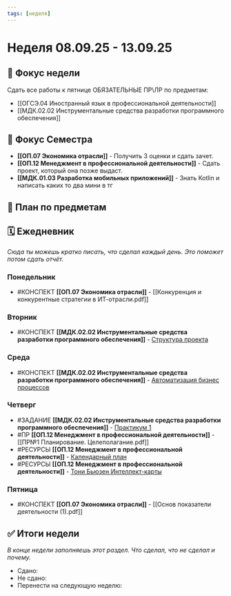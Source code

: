 ```yaml
---
tags: [неделя]
---
```

# Неделя 08.09.25 - 13.09.25

## 🎯 Фокус недели
Сдать все работы к пятнице
ОБЯЗАТЕЛЬНЫЕ ПР\ЛР по предметам:
- [[ОГСЭ.04 Иностранный язык в профессиональной деятельности]]
- [[МДК.02.02 Инструментальные средства разработки программного обеспечения]]


## 🎯 Фокус Семестра
- **[[ОП.07 Экономика отрасли]]** - Получить 3 оценки и сдать зачет.
- **[[ОП.12 Менеджмент в профессиональной деятельности]]** - Сдать проект, который она позже выдаст.
- **[[МДК.01.03 Разработка мобильных приложений]]** - Знать Kotlin и написать каких то два мини в тг

## 📝 План по предметам


## 🗓 Ежедневник
*Сюда ты можешь кратко писать, что сделал каждый день. Это поможет потом сдать отчёт.*

### Понедельник
- #КОНСПЕКТ **[[ОП.07 Экономика отрасли]]** - [[Конкуренция и конкурентные стратегии в ИТ-отрасли.pdf]]

### Вторник
- #КОНСПЕКТ **[[МДК.02.02 Инструментальные средства разработки программного обеспечения]]** - [Структура проекта](https://storage14.eljur.ru/storage/c97f0186a28550b30845ed30a0fd7f59?filename=Структура+проекта.pptx&domain=kmpo)

### Среда
- #КОНСПЕКТ  **[[МДК.02.02 Инструментальные средства разработки программного обеспечения]]** - [Автоматизация бизнес процессов](https://storage14.eljur.ru/storage/10d8ea827172f2c683efab4172694286?filename=Автоматизация+бизнес-процессов.pptx&domain=kmpo)

### Четверг
- #ЗАДАНИЕ **[[МДК.02.02 Инструментальные средства разработки программного обеспечения]]** - [Практикум 1](https://storage14.eljur.ru/storage/6ae0054032fd30f24e45836bdfac2056?filename=Практикум+1.docx&domain=kmpo)
- #ПР **[[ОП.12 Менеджмент в профессиональной деятельности]]** - [[ПР№1 Планирование. Целеполагание.pdf]]
-  #РЕСУРСЫ **[[ОП.12 Менеджмент в профессиональной деятельности]]**  - [Календарный план](https://storage14.eljur.ru/storage/13741aaede09eb71d5c68891098028a6?filename=Календарный_план.xlsx&domain=kmpo)
- #РЕСУРСЫ **[[ОП.12 Менеджмент в профессиональной деятельности]]**  - [Тони Бьюзен Интеллект-карты](https://storage14.eljur.ru/storage/437d6bbb0c731eba592536b7d1fa4deb?filename=Тони+Бьюзен+Интеллект-карты.epub&domain=kmpo)

### Пятница
- #КОНСПЕКТ **[[ОП.07 Экономика отрасли]]** - [[Основ показатели деятельности (1).pdf]]

## ✅ Итоги недели
*В конце недели заполняешь этот раздел. Что сделал, что не сделал и почему.*

- Сдано:
- Не сдано:
- Перенести на следующую неделю: